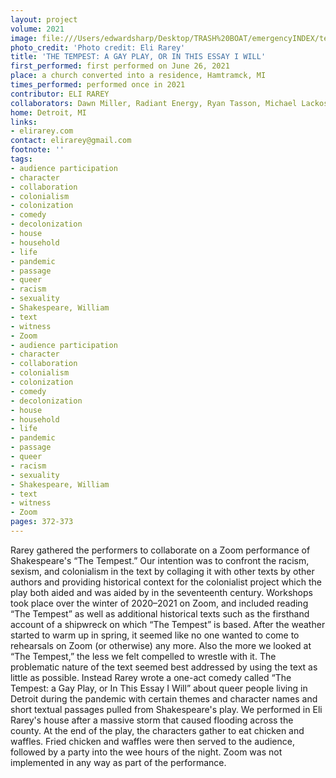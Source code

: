 ```yaml
---
layout: project
volume: 2021
image: file:///Users/edwardsharp/Desktop/TRASH%20BOAT/emergencyINDEX/ten_plus/guts/Links/1663768626189_Tempest.tiff
photo_credit: 'Photo credit: Eli Rarey'
title: 'THE TEMPEST: A GAY PLAY, OR IN THIS ESSAY I WILL'
first_performed: first performed on June 26, 2021
place: a church converted into a residence, Hamtramck, MI
times_performed: performed once in 2021
contributor: ELI RAREY
collaborators: Dawn Miller, Radiant Energy, Ryan Tasson, Michael Lackos, Jessica Annunziata
home: Detroit, MI
links:
- elirarey.com
contact: elirarey@gmail.com
footnote: ''
tags:
- audience participation
- character
- collaboration
- colonialism
- colonization
- comedy
- decolonization
- house
- household
- life
- pandemic
- passage
- queer
- racism
- sexuality
- Shakespeare, William
- text
- witness
- Zoom
- audience participation
- character
- collaboration
- colonialism
- colonization
- comedy
- decolonization
- house
- household
- life
- pandemic
- passage
- queer
- racism
- sexuality
- Shakespeare, William
- text
- witness
- Zoom
pages: 372-373
---
```


Rarey gathered the performers to collaborate on a Zoom performance of Shakespeare's “The Tempest.” Our intention was to confront the racism, sexism, and colonialism in the text by collaging it with other texts by other authors and providing historical context for the colonialist project which the play both aided and was aided by in the seventeenth century. Workshops took place over the winter of 2020–2021 on Zoom, and included reading “The Tempest” as well as additional historical texts such as the firsthand account of a shipwreck on which “The Tempest” is based. After the weather started to warm up in spring, it seemed like no one wanted to come to rehearsals on Zoom (or otherwise) any more. Also the more we looked at “The Tempest,” the less we felt compelled to wrestle with it. The problematic nature of the text seemed best addressed by using the text as little as possible. Instead Rarey wrote a one-act comedy called “The Tempest: a Gay Play, or In This Essay I Will” about queer people living in Detroit during the pandemic with certain themes and character names and short textual passages pulled from Shakespeare's play. We performed in Eli Rarey's house after a massive storm that caused flooding across the county. At the end of the play, the characters gather to eat chicken and waffles. Fried chicken and waffles were then served to the audience, followed by a party into the wee hours of the night. Zoom was not implemented in any way as part of the performance.